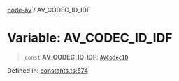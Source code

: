 [node-av](../globals.md) / AV\_CODEC\_ID\_IDF

# Variable: AV\_CODEC\_ID\_IDF

> `const` **AV\_CODEC\_ID\_IDF**: [`AVCodecID`](../type-aliases/AVCodecID.md)

Defined in: [constants.ts:574](https://github.com/seydx/av/blob/f8631fc881b394300b1479f511d55cf1c370a87f/src/constants/constants.ts#L574)
